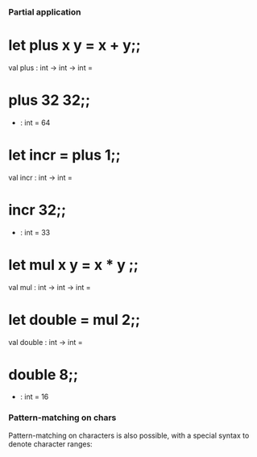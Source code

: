 ### Partial application

# let plus x y = x + y;;
val plus : int -> int -> int = <fun>
# plus 32 32;;
- : int = 64
# let incr = plus 1;;
val incr : int -> int = <fun>
# incr 32;;
- : int = 33

# let mul x y = x * y ;;
val mul : int -> int -> int = <fun>
# let double = mul 2;;
val double : int -> int = <fun>
# double 8;;
- : int = 16

### Pattern-matching on chars

Pattern-matching on characters is also possible, with a special syntax to denote character ranges:


